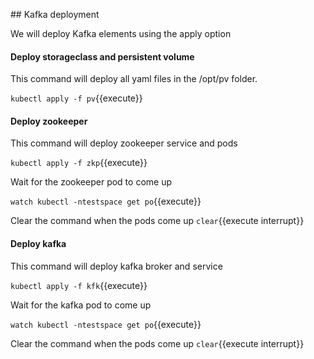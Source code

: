 ## Kafka deployment

We will deploy Kafka elements using the apply option

#### Deploy storageclass and persistent volume
This command will deploy all yaml files in the /opt/pv folder. 

`kubectl apply -f pv`{{execute}}
 
#### Deploy zookeeper 
This command will deploy zookeeper service and pods

`kubectl apply -f zkp`{{execute}}

Wait for the zookeeper pod to come up

`watch kubectl -ntestspace get po`{{execute}}

Clear the command when the pods come up
`clear`{{execute interrupt}}

#### Deploy kafka 
This command will deploy kafka broker and service

`kubectl apply -f kfk`{{execute}}

Wait for  the kafka pod to come up

`watch kubectl -ntestspace get po`{{execute}}

Clear the command when the pods come up
`clear`{{execute interrupt}}


